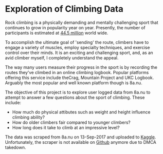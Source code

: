 # Exploration of Climbing Data

Rock climbing is a physically demanding and mentally challenging sport that continues to grow in popularity year on year. Presently, the number of participants is estimated at [44.5 million](https://www.ifsc-climbing.org/index.php/about-us/key-figures) world wide. 

To accomplish the ultimate goal of 'sending' the route, climbers have to engage a variety of muscles, employ specialty techniques, and exercise control over their minds. It is an exciting and challenging sport, and, as an avid climber myself, I completely understand the appeal. 

The way many users measure their progress in the sport is by recording the routes they've climbed in an online climbing logbook. Popular platforms offering this service include theCrag, Mountain Project and UKC Logbook. Arguably the most popular and well known platform though is 8a.nu. 

The objective of this project is to explore user logged data from 8a.nu to attempt to answer a few questions about the sport of climbing. These include:
- How much do physical attibutes such as weight and height influence climbing ability?
- How do older climbers fair compared to younger climbers?
- How long does it take to climb at an impressive level?

The data was scraped from 8a.nu on 13-Sep-2017 and uploaded to [Kaggle](https://www.kaggle.com/dcohen21/8anu-climbing-logbook). Unfortunately, the scraper is not available on [Github](https://github.com/dcohen21/8a.nu-Scraper) anymore due to DMCA takedown.
